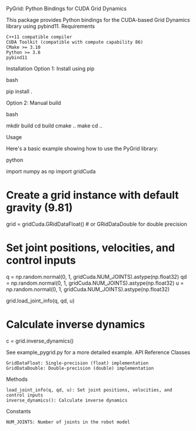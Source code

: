PyGrid: Python Bindings for CUDA Grid Dynamics

This package provides Python bindings for the CUDA-based Grid Dynamics library using pybind11.
Requirements

    C++11 compatible compiler
    CUDA Toolkit (compatible with compute capability 86)
    CMake >= 3.10
    Python >= 3.6
    pybind11

Installation
Option 1: Install using pip

bash

pip install .

Option 2: Manual build

bash

mkdir build
cd build
cmake ..
make
cd ..

Usage

Here's a basic example showing how to use the PyGrid library:

python

import numpy as np
import gridCuda

# Create a grid instance with default gravity (9.81)
grid = gridCuda.GRidDataFloat()  # or GRidDataDouble for double precision

# Set joint positions, velocities, and control inputs
q = np.random.normal(0, 1, gridCuda.NUM_JOINTS).astype(np.float32)
qd = np.random.normal(0, 1, gridCuda.NUM_JOINTS).astype(np.float32)
u = np.random.normal(0, 1, gridCuda.NUM_JOINTS).astype(np.float32)

grid.load_joint_info(q, qd, u)

# Calculate inverse dynamics
c = grid.inverse_dynamics()


See example_pygrid.py for a more detailed example.
API Reference
Classes

    GridDataFloat: Single-precision (float) implementation
    GridDataDouble: Double-precision (double) implementation

Methods

    load_joint_info(q, qd, u): Set joint positions, velocities, and control inputs
    inverse_dynamics(): Calculate inverse dynamics

Constants

    NUM_JOINTS: Number of joints in the robot model


